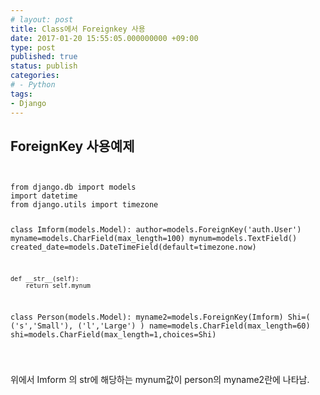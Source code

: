 ```yaml
---
# layout: post
title: Class에서 Foreignkey 사용
date: 2017-01-20 15:55:05.000000000 +09:00
type: post
published: true
status: publish
categories:
# - Python
tags:
- Django
---
```


## ForeignKey 사용예제

<p><code>
<pre>
from django.db import models
import datetime
from django.utils import timezone

class Imform(models.Model):
    author=models.ForeignKey('auth.User')
    myname=models.CharField(max_length=100)
    mynum=models.TextField()
    created_date=models.DateTimeField(default=timezone.now)

    def __str__(self):
        return self.mynum

class Person(models.Model):
    myname2=models.ForeignKey(Imform)
    Shi=(
    ('s','Small'),
    ('l','Large')
    )
    name=models.CharField(max_length=60)
    shi=models.CharField(max_length=1,choices=Shi)
</pre>
<p></code></p>
<p>위에서 Imform 의 str에 해당하는 mynum값이 person의 myname2란에 나타남.</p>

